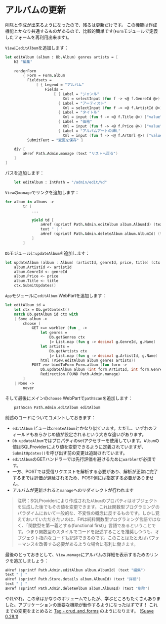 # アルバムの更新

削除と作成が出来るようになったので、残るは更新だけです。
この機能は作成機能とかなり共通するものがあるので、比較的簡単です(`Form`モジュールで定義したフォームを再利用出来ます)。

`View`に`editAlbum`を追加します：

```fsharp
let editAlbum (album : Db.Album) genres artists = [ 
    h2 "編集"
        
    renderForm
        { Form = Form.album
          Fieldsets = 
              [ { Legend = "アルバム"
                  Fields = 
                      [ { Label = "ジャンル"
                          Xml = selectInput (fun f -> <@ f.GenreId @>) genres (Some (decimal album.GenreId)) }
                        { Label = "アーティスト"
                          Xml = selectInput (fun f -> <@ f.ArtistId @>) artists (Some (decimal album.ArtistId))}
                        { Label = "タイトル"
                          Xml = input (fun f -> <@ f.Title @>) ["value", album.Title] }
                        { Label = "価格"
                          Xml = input (fun f -> <@ f.Price @>) ["value", formatDec album.Price] }
                        { Label = "アルバムアートのURL"
                          Xml = input (fun f -> <@ f.ArtUrl @>) ["value", "/placeholder.gif"] } ] } ]
          SubmitText = "変更を保存" }

    div [
        aHref Path.Admin.manage (text "リストへ戻る")
    ]
]
```

パスを追加します：

```fsharp
    let editAlbum : IntPath = "/admin/edit/%d"    
```

`View`の`manage`でリンクを追加します：

```fsharp
for album in albums -> 
        tr [
            ...

            yield td [
                aHref (sprintf Path.Admin.editAlbum album.AlbumId) (text "編集")
                text " | "
                aHref (sprintf Path.Admin.deleteAlbum album.AlbumId) (text "削除")
            ]
        ]
```

`Db`モジュールに`updateAlbum`を追加します：

```fsharp
let updateAlbum (album : Album) (artistId, genreId, price, title) (ctx : DbContext) =
    album.ArtistId <- artistId
    album.GenreId <- genreId
    album.Price <- price
    album.Title <- title
    ctx.SubmitUpdates()
```

`App`モジュールに`editAlbum` WebPartを追加します：

```fsharp
let editAlbum id =
    let ctx = Db.getContext()
    match Db.getAlbum id ctx with
    | Some album ->
        choose [
            GET >=> warbler (fun _ ->
                let genres = 
                    Db.getGenres ctx 
                    |> List.map (fun g -> decimal g.GenreId, g.Name)
                let artists = 
                    Db.getArtists ctx
                    |> List.map (fun g -> decimal g.ArtistId, g.Name)
                html (View.editAlbum album genres artists))
            POST >=> bindToForm Form.album (fun form ->
                Db.updateAlbum album (int form.ArtistId, int form.GenreId, form.Price, form.Title) ctx
                Redirection.FOUND Path.Admin.manage)
        ]
    | None -> 
        never
```

そして最後にメインの`choose` WebPartで`pathScan`を追加します：

```fsharp
    pathScan Path.Admin.editAlbum editAlbum
```

前述のコードについてコメントしておきます：

- `editAlbum` ビューは`createAlbum`とかなり似ています。ただし、いずれのフィールドもあらかじめ値が設定されるという大きな違いがあります。
- `Db.updateAlbum`ではプロパティのsetアクセサーを使用しています。`Album`の値はSQLProviderにより値を変更できるように定義されていますが、`SubmitUpdates()`を呼び出す前の変更は追跡されています。
- `editAlbum`のGETハンドラーでは先行評価を避けるために`warbler`が必須です。
- 一方、POSTでは受信リクエストを解析する必要があり、解析が正常に完了するまでは評価が遅延されるため、POST側には指定する必要がありません。
- アルバムが更新されると`manage`へのリダイレクトが行われます

> 注釈：SQLProviderにより作成された`Album`のプロパティはオブジェクトを生成した後でもその値を変更できます。これは関数型プログラミングのパラダイムにおいて一般的な、不変性の概念に反するものです。しかし覚えておいていただきたいのは、F#は純粋関数型プログラミング言語ではなく、「関数型を第一義とする(functional first)」言語であるということです。つまり関数型のスタイルでコードを記述することを推奨しつつも、オブジェクト指向なコードも記述できるのです。このことはたとえばパフォーマンスを改善する必要があるような場合に有利に働きます。

最後のとっておきとして、`View.manage`にアルバムの詳細を表示するためのリンクを追加しましょう：

```fsharp
aHref (sprintf Path.Admin.editAlbum album.AlbumId) (text "編集")
text " | "
aHref (sprintf Path.Store.details album.AlbumId) (text "詳細")
text " | "
aHref (sprintf Path.Admin.deleteAlbum album.AlbumId) (text "削除")
```

やれやれ。この章はかなりのボリュームでしたが、学ぶところもたくさんありました。アプリケーションの重要な機能が動作するようになったはずです！
これまでの変更をまとめると [Tag - crud_and_forms](https://github.com/theimowski/SuaveMusicStore/tree/crud_and_forms) のようになります。
([Suave 0.28.1](https://github.com/SuaveIO/suave/tree/v0.28.1))

